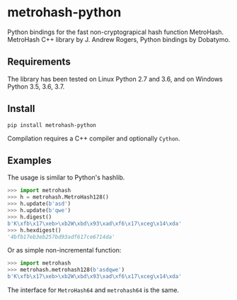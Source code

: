 # metrohash-python

Python bindings for the fast non-cryptograpical hash function MetroHash. MetroHash C++ library by J. Andrew Rogers, Python bindings by Dobatymo.

## Requirements

The library has been tested on Linux Python 2.7 and 3.6, and on Windows Python 3.5, 3.6, 3.7.

## Install

```
pip install metrohash-python
```

Compilation requires a C++ compiler and optionally `Cython`.

## Examples

The usage is similar to Python's hashlib.

```python
>>> import metrohash
>>> h = metrohash.MetroHash128()
>>> h.update(b'asd')
>>> h.update(b'qwe')
>>> h.digest()
b'K\xfb\x17\xeb>\xb2W\xbd\x93\xad\xf6\x17\xceg\x14\xda'
>>> h.hexdigest()
'4bfb17eb3eb257bd93adf617ce6714da'
```

Or as simple non-incremental function:

```python
>>> import metrohash
>>> metrohash.metrohash128(b'asdqwe')
b'K\xfb\x17\xeb>\xb2W\xbd\x93\xad\xf6\x17\xceg\x14\xda'
```

The interface for `MetroHash64` and `metrohash64` is the same.
